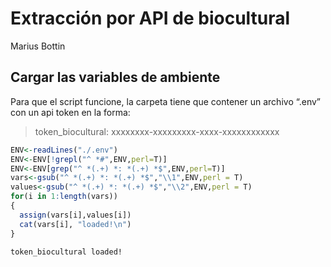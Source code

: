 # Extracción por API de biocultural
Marius Bottin

## Cargar las variables de ambiente

Para que el script funcione, la carpeta tiene que contener un archivo
“.env” con un api token en la forma:

> token_biocultural: xxxxxxxx-xxxxxxxxx-xxxx-xxxxxxxxxxxx

``` r
ENV<-readLines("./.env")
ENV<-ENV[!grepl("^ *#",ENV,perl=T)]
ENV<-ENV[grep("^ *(.+) *: *(.+) *$",ENV,perl=T)]
vars<-gsub("^ *(.+) *: *(.+) *$","\\1",ENV,perl = T)
values<-gsub("^ *(.+) *: *(.+) *$","\\2",ENV,perl = T)
for(i in 1:length(vars))
{
  assign(vars[i],values[i])
  cat(vars[i], "loaded!\n")
}
```

    token_biocultural loaded!
